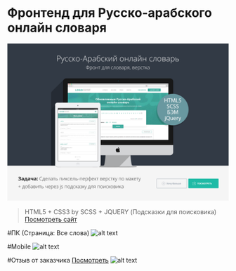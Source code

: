 # Фронтенд для Русско-арабского онлайн словаря

![alt text](https://github.com/mustazhap/dict/blob/master/site-templ.png)

> HTML5 + CSS3 by SCSS + JQUERY (Подсказки для поисковика)
[Посмотреть сайт](https://mustazhap.h1n.ru/dict)

#ПК (Страница: Все слова)
![alt text](https://github.com/mustazhap/web.sdu/blob/master/site-desktop.png)

#Mobile
![alt text](https://github.com/mustazhap/web.sdu/blob/master/site-mob.png)

#Отзыв от заказчика [Посмотреть](https://freelansim.ru/freelancers/mustazhap/opinions)
![alt text](https://github.com/mustazhap/web.sdu/blob/master/site-feedback.png)


